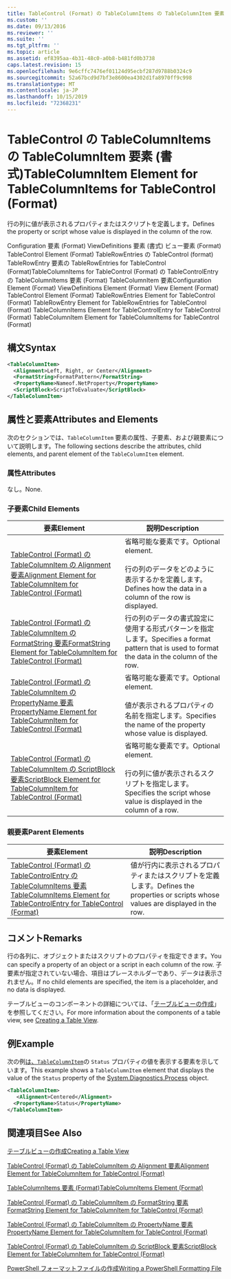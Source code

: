 ```yaml
---
title: TableControl (Format) の TableColumnItems の TableColumnItem 要素Microsoft Docs
ms.custom: ''
ms.date: 09/13/2016
ms.reviewer: ''
ms.suite: ''
ms.tgt_pltfrm: ''
ms.topic: article
ms.assetid: ef8395aa-4b31-48c0-a0b8-b481fd0b3738
caps.latest.revision: 15
ms.openlocfilehash: 9e6cffc7476ef01124d95ecbf287d9788b0324c9
ms.sourcegitcommit: 52a67bcd9d7bf3e8600ea4302d1fa8970ff9c998
ms.translationtype: MT
ms.contentlocale: ja-JP
ms.lasthandoff: 10/15/2019
ms.locfileid: "72368231"
---
```

# <a name="tablecolumnitem-element-for-tablecolumnitems-for-tablecontrol-format"></a><span data-ttu-id="8363a-102">TableControl の TableColumnItems の TableColumnItem 要素 (書式)</span><span class="sxs-lookup"><span data-stu-id="8363a-102">TableColumnItem Element for TableColumnItems for TableControl (Format)</span></span>

<span data-ttu-id="8363a-103">行の列に値が表示されるプロパティまたはスクリプトを定義します。</span><span class="sxs-lookup"><span data-stu-id="8363a-103">Defines the property or script whose value is displayed in the column of the row.</span></span>

<span data-ttu-id="8363a-104">Configuration 要素 (Format) ViewDefinitions 要素 (書式) ビュー要素 (Format) TableControl Element (Format) TableRowEntries の TableControl (format) TableRowEntry 要素の TableRowEntries for TableControl (Format)TableColumnItems for TableControl (Format) の TableControlEntry の TableColumnItems 要素 (Format) TableColumnItem 要素</span><span class="sxs-lookup"><span data-stu-id="8363a-104">Configuration Element (Format) ViewDefinitions Element (Format) View Element (Format) TableControl Element (Format) TableRowEntries Element for TableControl (Format) TableRowEntry Element for TableRowEntries for TableControl (Format) TableColumnItems Element for TableControlEntry for TableControl (Format) TableColumnItem Element for TableColumnItems for TableControl (Format)</span></span>

## <a name="syntax"></a><span data-ttu-id="8363a-105">構文</span><span class="sxs-lookup"><span data-stu-id="8363a-105">Syntax</span></span>

```xml
<TableColumnItem>
  <Alignment>Left, Right, or Center</Alignment>
  <FormatString>FormatPattern</FormatString>
  <PropertyName>Nameof.NetProperty</PropertyName>
  <ScriptBlock>ScriptToEvaluate</ScriptBlock>
</TableColumnItem>
```

## <a name="attributes-and-elements"></a><span data-ttu-id="8363a-106">属性と要素</span><span class="sxs-lookup"><span data-stu-id="8363a-106">Attributes and Elements</span></span>

<span data-ttu-id="8363a-107">次のセクションでは、`TableColumnItem` 要素の属性、子要素、および親要素について説明します。</span><span class="sxs-lookup"><span data-stu-id="8363a-107">The following sections describe the attributes, child elements, and parent element of the `TableColumnItem` element.</span></span>

### <a name="attributes"></a><span data-ttu-id="8363a-108">属性</span><span class="sxs-lookup"><span data-stu-id="8363a-108">Attributes</span></span>

<span data-ttu-id="8363a-109">なし。</span><span class="sxs-lookup"><span data-stu-id="8363a-109">None.</span></span>

### <a name="child-elements"></a><span data-ttu-id="8363a-110">子要素</span><span class="sxs-lookup"><span data-stu-id="8363a-110">Child Elements</span></span>

|<span data-ttu-id="8363a-111">要素</span><span class="sxs-lookup"><span data-stu-id="8363a-111">Element</span></span>|<span data-ttu-id="8363a-112">説明</span><span class="sxs-lookup"><span data-stu-id="8363a-112">Description</span></span>|
|-------------|-----------------|
|[<span data-ttu-id="8363a-113">TableControl (Format) の TableColumnItem の Alignment 要素</span><span class="sxs-lookup"><span data-stu-id="8363a-113">Alignment Element for TableColumnItem for TableControl (Format)</span></span>](./alignment-element-for-tablecolumnitem-for-tablecontrol-format.md)|<span data-ttu-id="8363a-114">省略可能な要素です。</span><span class="sxs-lookup"><span data-stu-id="8363a-114">Optional element.</span></span><br /><br /> <span data-ttu-id="8363a-115">行の列のデータをどのように表示するかを定義します。</span><span class="sxs-lookup"><span data-stu-id="8363a-115">Defines how the data in a column of the row is displayed.</span></span>|
|[<span data-ttu-id="8363a-116">TableControl (Format) の TableColumnItem の FormatString 要素</span><span class="sxs-lookup"><span data-stu-id="8363a-116">FormatString Element for TableColumnItem for TableControl (Format)</span></span>](./formatstring-element-for-tablecolumnitem-for-tablecontrol-format.md)|<span data-ttu-id="8363a-117">行の列のデータの書式設定に使用する形式パターンを指定します。</span><span class="sxs-lookup"><span data-stu-id="8363a-117">Specifies a format pattern that is used to format the data in the column of the row.</span></span>|
|[<span data-ttu-id="8363a-118">TableControl (Format) の TableColumnItem の PropertyName 要素</span><span class="sxs-lookup"><span data-stu-id="8363a-118">PropertyName Element for TableColumnItem for TableControl (Format)</span></span>](./propertyname-element-for-tablecolumnitem-for-tablecontrol-format.md)|<span data-ttu-id="8363a-119">省略可能な要素です。</span><span class="sxs-lookup"><span data-stu-id="8363a-119">Optional element.</span></span><br /><br /> <span data-ttu-id="8363a-120">値が表示されるプロパティの名前を指定します。</span><span class="sxs-lookup"><span data-stu-id="8363a-120">Specifies the name of the property whose value is displayed.</span></span>|
|[<span data-ttu-id="8363a-121">TableControl (Format) の TableColumnItem の ScriptBlock 要素</span><span class="sxs-lookup"><span data-stu-id="8363a-121">ScriptBlock Element for TableColumnItem for TableControl (Format)</span></span>](./scriptblock-element-for-tablecolumnitem-for-tablecontrol-format.md)|<span data-ttu-id="8363a-122">省略可能な要素です。</span><span class="sxs-lookup"><span data-stu-id="8363a-122">Optional element.</span></span><br /><br /> <span data-ttu-id="8363a-123">行の列に値が表示されるスクリプトを指定します。</span><span class="sxs-lookup"><span data-stu-id="8363a-123">Specifies the script whose value is displayed in the column of a row.</span></span>|

### <a name="parent-elements"></a><span data-ttu-id="8363a-124">親要素</span><span class="sxs-lookup"><span data-stu-id="8363a-124">Parent Elements</span></span>

|<span data-ttu-id="8363a-125">要素</span><span class="sxs-lookup"><span data-stu-id="8363a-125">Element</span></span>|<span data-ttu-id="8363a-126">説明</span><span class="sxs-lookup"><span data-stu-id="8363a-126">Description</span></span>|
|-------------|-----------------|
|[<span data-ttu-id="8363a-127">TableControl (Format) の TableControlEntry の TableColumnItems 要素</span><span class="sxs-lookup"><span data-stu-id="8363a-127">TableColumnItems Element for TableControlEntry for TableControl (Format)</span></span>](./tablecolumnitems-element-for-tablerowentry-for-tablecontrol-format.md)|<span data-ttu-id="8363a-128">値が行内に表示されるプロパティまたはスクリプトを定義します。</span><span class="sxs-lookup"><span data-stu-id="8363a-128">Defines the properties or scripts whose values are displayed in the row.</span></span>|

## <a name="remarks"></a><span data-ttu-id="8363a-129">コメント</span><span class="sxs-lookup"><span data-stu-id="8363a-129">Remarks</span></span>

<span data-ttu-id="8363a-130">行の各列に、オブジェクトまたはスクリプトのプロパティを指定できます。</span><span class="sxs-lookup"><span data-stu-id="8363a-130">You can specify a property of an object or a script in each column of the row.</span></span> <span data-ttu-id="8363a-131">子要素が指定されていない場合、項目はプレースホルダーであり、データは表示されません。</span><span class="sxs-lookup"><span data-stu-id="8363a-131">If no child elements are specified, the item is a placeholder, and no data is displayed.</span></span>

<span data-ttu-id="8363a-132">テーブルビューのコンポーネントの詳細については、「[テーブルビューの作成](./creating-a-table-view.md)」を参照してください。</span><span class="sxs-lookup"><span data-stu-id="8363a-132">For more information about the components of a table view, see [Creating a Table View](./creating-a-table-view.md).</span></span>

## <a name="example"></a><span data-ttu-id="8363a-133">例</span><span class="sxs-lookup"><span data-stu-id="8363a-133">Example</span></span>

<span data-ttu-id="8363a-134">次の例[は、`TableColumnItem`](/dotnet/api/System.Diagnostics.Process)の `Status` プロパティの値を表示する要素を示しています。</span><span class="sxs-lookup"><span data-stu-id="8363a-134">This example shows a `TableColumnItem` element that displays the value of the `Status` property of the [System.Diagnostics.Process](/dotnet/api/System.Diagnostics.Process) object.</span></span>

```xml
<TableColumnItem>
   <Alignment>Centered</Alignment>
  <PropertyName>Status</PropertyName>
</TableColumnItem>

```

## <a name="see-also"></a><span data-ttu-id="8363a-135">関連項目</span><span class="sxs-lookup"><span data-stu-id="8363a-135">See Also</span></span>

[<span data-ttu-id="8363a-136">テーブルビューの作成</span><span class="sxs-lookup"><span data-stu-id="8363a-136">Creating a Table View</span></span>](./creating-a-table-view.md)

[<span data-ttu-id="8363a-137">TableControl (Format) の TableColumnItem の Alignment 要素</span><span class="sxs-lookup"><span data-stu-id="8363a-137">Alignment Element for TableColumnItem for TableControl (Format)</span></span>](./alignment-element-for-tablecolumnitem-for-tablecontrol-format.md)

[<span data-ttu-id="8363a-138">TableColumnItems 要素 (Format)</span><span class="sxs-lookup"><span data-stu-id="8363a-138">TableColumnItems Element (Format)</span></span>](./tablecolumnitems-element-for-tablerowentry-for-tablecontrol-format.md)

[<span data-ttu-id="8363a-139">TableControl (Format) の TableColumnItem の FormatString 要素</span><span class="sxs-lookup"><span data-stu-id="8363a-139">FormatString Element for TableColumnItem for TableControl (Format)</span></span>](./formatstring-element-for-tablecolumnitem-for-tablecontrol-format.md)

[<span data-ttu-id="8363a-140">TableControl (Format) の TableColumnItem の PropertyName 要素</span><span class="sxs-lookup"><span data-stu-id="8363a-140">PropertyName Element for TableColumnItem for TableControl (Format)</span></span>](./propertyname-element-for-tablecolumnitem-for-tablecontrol-format.md)

[<span data-ttu-id="8363a-141">TableControl (Format) の TableColumnItem の ScriptBlock 要素</span><span class="sxs-lookup"><span data-stu-id="8363a-141">ScriptBlock Element for TableColumnItem for TableControl (Format)</span></span>](./scriptblock-element-for-tablecolumnitem-for-tablecontrol-format.md)

[<span data-ttu-id="8363a-142">PowerShell フォーマットファイルの作成</span><span class="sxs-lookup"><span data-stu-id="8363a-142">Writing a PowerShell Formatting File</span></span>](./writing-a-powershell-formatting-file.md)
